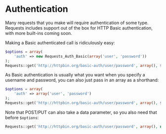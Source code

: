 Authentication
==============
Many requests that you make will require authentication of some type. Requests
includes support out of the box for HTTP Basic authentication, with more
built-ins coming soon.

Making a Basic authenticated call is ridiculously easy:

```php
$options = array(
	'auth' => new Requests_Auth_Basic(array('user', 'password'))
);
Requests::get('http://httpbin.org/basic-auth/user/password', array(), $options);
```

As Basic authentication is usually what you want when you specify a username
and password, you can also just pass in an array as a shorthand:

```php
$options = array(
	'auth' => array('user', 'password')
);
Requests::get('http://httpbin.org/basic-auth/user/password', array(), $options);
```

Note that POST/PUT can also take a data parameter, so you also need that
before `$options`:

```php
Requests::get('http://httpbin.org/basic-auth/user/password', array(), null, $options);
```